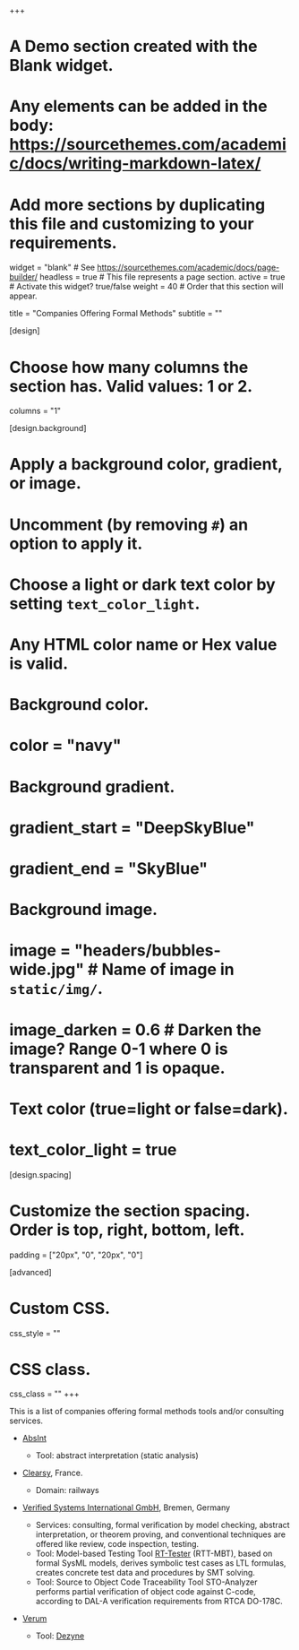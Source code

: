 +++
# A Demo section created with the Blank widget.
# Any elements can be added in the body: https://sourcethemes.com/academic/docs/writing-markdown-latex/
# Add more sections by duplicating this file and customizing to your requirements.

widget = "blank"  # See https://sourcethemes.com/academic/docs/page-builder/
headless = true  # This file represents a page section.
active = true  # Activate this widget? true/false
weight = 40  # Order that this section will appear.

title = "Companies Offering Formal Methods"
subtitle = ""

[design]
  # Choose how many columns the section has. Valid values: 1 or 2.
  columns = "1"

[design.background]
  # Apply a background color, gradient, or image.
  #   Uncomment (by removing `#`) an option to apply it.
  #   Choose a light or dark text color by setting `text_color_light`.
  #   Any HTML color name or Hex value is valid.

  # Background color.
  # color = "navy"
  
  # Background gradient.
  # gradient_start = "DeepSkyBlue"
  # gradient_end = "SkyBlue"
  
  # Background image.
  # image = "headers/bubbles-wide.jpg"  # Name of image in `static/img/`.
  # image_darken = 0.6  # Darken the image? Range 0-1 where 0 is transparent and 1 is opaque.

  # Text color (true=light or false=dark).
  # text_color_light = true

[design.spacing]
  # Customize the section spacing. Order is top, right, bottom, left.
  padding = ["20px", "0", "20px", "0"]

[advanced]
 # Custom CSS. 
 css_style = ""
 
 # CSS class.
 css_class = ""
+++

This is a list of companies offering formal methods tools and/or consulting services.

- [AbsInt](https://www.absint.com)
  * Tool: abstract interpretation (static analysis)

- [Clearsy](https://www.clearsy.com), France.
  * Domain: railways

- [Verified Systems International GmbH](www.verified.de), Bremen, Germany
  * Services: consulting, formal verification by model checking, abstract interpretation, or theorem proving, and conventional techniques are offered like review, code inspection, testing.
  * Tool: Model-based Testing Tool [RT-Tester](https://www.verified.de/products/model-based-testing) (RTT-MBT),
  based on formal SysML models, derives symbolic test cases as LTL 
  formulas, creates concrete test data and procedures by SMT 
  solving. 
  * Tool: Source to Object Code Traceability Tool STO-Analyzer 
  performs partial verification of object code against C-code, 
  according to DAL-A verification requirements from RTCA DO-178C.

- [Verum](https://verum.com)
  * Tool: [Dezyne](https://verum.com/discover-dezyne/)
